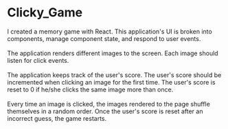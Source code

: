 # Clicky_Game
I created a memory game with React. This application's UI is broken into components, manage component state, and respond to user events.
<br><br>
The application renders different images to the screen. Each image should listen for click events.
<br><br>
The application keeps track of the user's score. The user's score should be incremented when clicking an image for the first time. The user's score is reset to 0 if he/she clicks the same image more than once.
<br><br>
Every time an image is clicked, the images rendered to the page shuffle themselves in a random order.
Once the user's score is reset after an incorrect guess, the game restarts.
